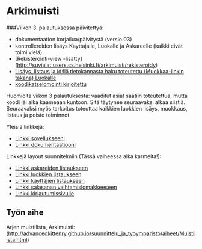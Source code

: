# Arkimuisti

###Viikon 3. palautuksessa päivitettyä:
* dokumentaation korjailua/päivitystä (versio 03)
* kontrollereiden lisäys Kayttajalle, Luokalle ja Askareelle (kaikki eivät toimi vielä)
* [Rekisteröinti-view -lisätty] (http://suvialat.users.cs.helsinki.fi/arkimuisti/rekisteroidy)
* [Lisäys, listaus ja id:llä tietokannasta haku toteutettu (Muokkaa-linkin takana) Luokalle](http://suvialat.users.cs.helsinki.fi/arkimuisti/gategories)
* [koodikatselomointi kirjoitettu](https://github.com/kmartesu/OhHa/issues/1)

Huomioita viikon 3 palautuksesta: vaaditut asiat saatiin toteutettua, mutta koodi jäi aika kaameaan kuntoon. Sitä täytynee seuraavaksi alkaa siistiä. Seuraavaksi myös tarkoitus toteuttaa kaikkien luokkien lisäys, muokkaus, listaus ja poisto toiminnot.

Yleisiä linkkejä:

* [Linkki sovellukseeni](http://suvialat.users.cs.helsinki.fi/arkimuisti)
* [Linkki dokumentaatiooni](https://github.com/Sihuvi84/Tsoha-Bootstrap/tree/master/doc)

Linkkejä layout suunnitelmiin (Tässä vaiheessa aika karmeita!):
* [Linkki askareiden listaukseen](http://suvialat.users.cs.helsinki.fi/arkimuisti/tasks)
* [Linkki luokkien listaukseen](http://suvialat.users.cs.helsinki.fi/arkimuisti/gategories)
* [Linkki käyttäjien listaukseen](http://suvialat.users.cs.helsinki.fi/arkimuisti/users)
* [Linkki salasanan vaihtamislomakkeeseen](http://suvialat.users.cs.helsinki.fi/arkimuisti/user)
* [Linkki kirjautumissivulle](http://suvialat.users.cs.helsinki.fi/arkimuisti/login)

## Työn aihe

Arjen muistilista, Arkimuisti:
(http://advancedkittenry.github.io/suunnittelu_ja_tyoymparisto/aiheet/Muistilista.html) 

